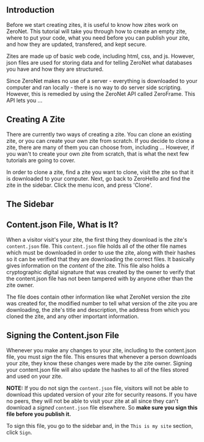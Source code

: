 ## Introduction

Before we start creating zites, it is useful to know how zites work on ZeroNet. This tutorial will take you through how to create an empty zite, where to put your code, what you need before you can publish your zite, and how they are updated, transfered, and kept secure.

Zites are made up of basic web code, including html, css, and js. However, json files are used for storing data and for telling ZeroNet what databases you have and how they are structured.

Since ZeroNet makes no use of a server - everything is downloaded to your computer and ran locally - there is no way to do server side scripting. However, this is remedied by using the ZeroNet API called ZeroFrame. This API lets you ...

## Creating A Zite

There are currently two ways of creating a zite. You can clone an existing zite, or you can create your own zite from scratch. If you decide to clone a zite, there are many of them you can choose from, including ... However, if you wan't to create your own zite from scratch, that is what the next few tutorials are going to cover.

In order to clone a zite, find a zite you want to clone, visit the zite so that it is downloaded to your computer. Next, go back to ZeroHello and find the zite in the sidebar. Click the menu icon, and press 'Clone'.

## The Sidebar



## Content.json File, What is It?
When a visitor visit's your zite, the first thing they download is the zite's `content.json` file. This `content.json` file holds all of the other file names which must be downloaded in order to use the zite, along with their hashes so it can be verified that they are downloading the correct files. It basically gives information on the *content* of the zite. This file also holds a cryptographic digital signature that was created by the owner to verify that the content.json file has not been tampered with by anyone other than the zite owner. 

The file does contain other information like what ZeroNet version the zite was created for, the modified number to tell what version of the zite you are downloading, the zite's title and description, the address from which you cloned the zite, and any other important information.

## Signing the Content.json File
Whenever you make any changes to your zite, including to the content.json file, you must *sign* the file. This ensures that whenever a person downloads your zite, they know these changes were made by the zite owner. Signing your content.json file will also update the hashes to all of the files stored and used on your zite.

**NOTE:** If you do not sign the `content.json` file, visitors will not be able to download this updated version of your zite for security reasons. If you have no peers, they will not be able to visit your zite at all since they can't download a *signed* `content.json` file elsewhere. So **make sure you sign this file before you publish it.**

To sign this file, you go to the sidebar and, in the `This is my site` section, click `Sign`.